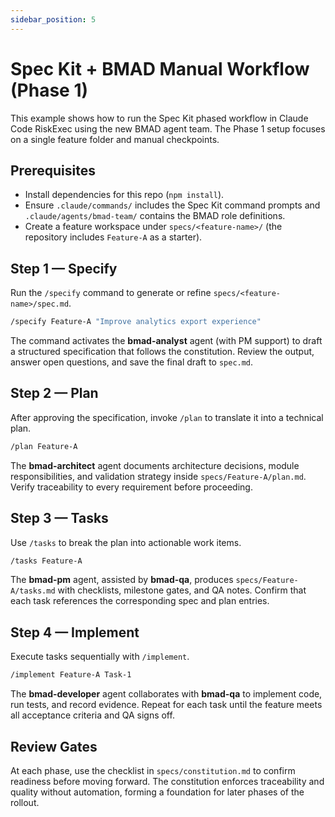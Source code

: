 ```yaml
---
sidebar_position: 5
---
```


# Spec Kit + BMAD Manual Workflow (Phase 1)

This example shows how to run the Spec Kit phased workflow in Claude Code RiskExec using the new BMAD agent team. The Phase 1 setup focuses on a single feature folder and manual checkpoints.

## Prerequisites

- Install dependencies for this repo (`npm install`).
- Ensure `.claude/commands/` includes the Spec Kit command prompts and `.claude/agents/bmad-team/` contains the BMAD role definitions.
- Create a feature workspace under `specs/<feature-name>/` (the repository includes `Feature-A` as a starter).

## Step 1 — Specify

Run the `/specify` command to generate or refine `specs/<feature-name>/spec.md`.

```bash
/specify Feature-A "Improve analytics export experience"
```

The command activates the **bmad-analyst** agent (with PM support) to draft a structured specification that follows the constitution. Review the output, answer open questions, and save the final draft to `spec.md`.

## Step 2 — Plan

After approving the specification, invoke `/plan` to translate it into a technical plan.

```bash
/plan Feature-A
```

The **bmad-architect** agent documents architecture decisions, module responsibilities, and validation strategy inside `specs/Feature-A/plan.md`. Verify traceability to every requirement before proceeding.

## Step 3 — Tasks

Use `/tasks` to break the plan into actionable work items.

```bash
/tasks Feature-A
```

The **bmad-pm** agent, assisted by **bmad-qa**, produces `specs/Feature-A/tasks.md` with checklists, milestone gates, and QA notes. Confirm that each task references the corresponding spec and plan entries.

## Step 4 — Implement

Execute tasks sequentially with `/implement`.

```bash
/implement Feature-A Task-1
```

The **bmad-developer** agent collaborates with **bmad-qa** to implement code, run tests, and record evidence. Repeat for each task until the feature meets all acceptance criteria and QA signs off.

## Review Gates

At each phase, use the checklist in `specs/constitution.md` to confirm readiness before moving forward. The constitution enforces traceability and quality without automation, forming a foundation for later phases of the rollout.
